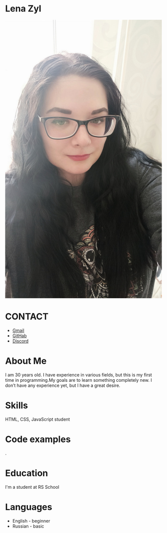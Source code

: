 # Lena Zyl
![Photo](https://github.com/HellenSov/rsschool-cv/blob/gh-pages/Images/photo.jpg)
# CONTACT
* [Gmail](https://lenamako@gmail.com)
* [GitHab](https://github.com/HellenSov/)
* [Discord](https://discord.com/users/lienrel#4961)
# About Me



I am 30 years old. I have experience in various fields, but this is my first time in programming.My goals are to learn something completely new. I don’t have any experience yet, but I have a great desire. 
# Skills


HTML, CSS, JavaScript student 
# Code examples


.
# Education


I'm a student at RS School
# Languages 


* English - beginner
* Russian - basic